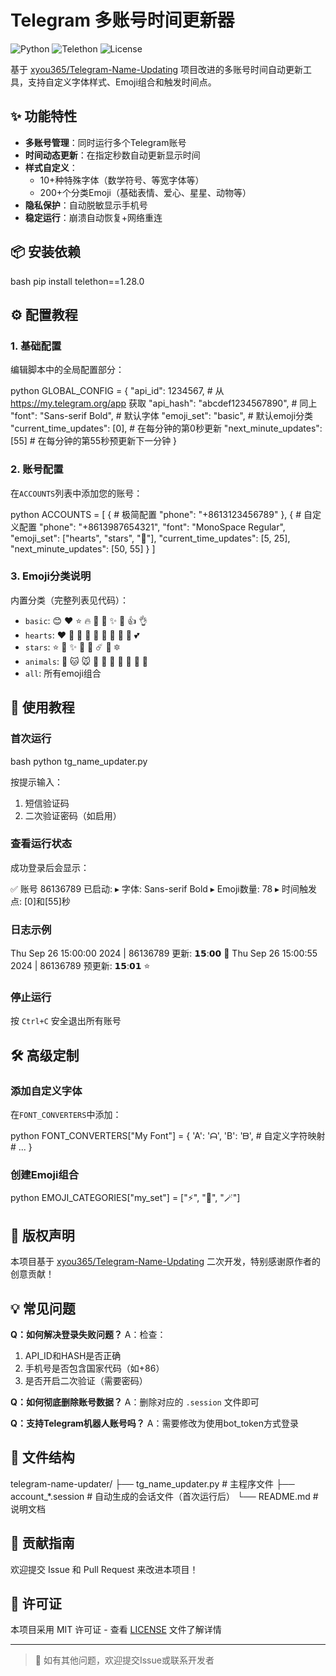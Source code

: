 # Telegram 多账号时间更新器

![Python](https://img.shields.io/badge/Python-3.8+-blue.svg)
![Telethon](https://img.shields.io/badge/Telethon-1.25+-green.svg)
![License](https://img.shields.io/badge/License-MIT-orange.svg)

基于 [xyou365/Telegram-Name-Updating](https://github.com/xyou365/Telegram-Name-Updating) 项目改进的多账号时间自动更新工具，支持自定义字体样式、Emoji组合和触发时间点。

## ✨ 功能特性

- **多账号管理**：同时运行多个Telegram账号
- **时间动态更新**：在指定秒数自动更新显示时间
- **样式自定义**：
  - 10+种特殊字体（数学符号、等宽字体等）
  - 200+个分类Emoji（基础表情、爱心、星星、动物等）
- **隐私保护**：自动脱敏显示手机号
- **稳定运行**：崩溃自动恢复+网络重连

## 📦 安装依赖

bash
pip install telethon==1.28.0


## ⚙️ 配置教程

### 1. 基础配置

编辑脚本中的全局配置部分：

python
GLOBAL_CONFIG = {
    "api_id": 1234567,              # 从 https://my.telegram.org/app 获取
    "api_hash": "abcdef1234567890", # 同上
    "font": "Sans-serif Bold",     # 默认字体
    "emoji_set": "basic",          # 默认emoji分类
    "current_time_updates": [0],    # 在每分钟的第0秒更新
    "next_minute_updates": [55]    # 在每分钟的第55秒预更新下一分钟
}


### 2. 账号配置

在`ACCOUNTS`列表中添加您的账号：

python
ACCOUNTS = [
    {   # 极简配置
        "phone": "+8613123456789"
    },
    {   # 自定义配置
        "phone": "+8613987654321",
        "font": "MonoSpace Regular",
        "emoji_set": ["hearts", "stars", "🚀"],
        "current_time_updates": [5, 25],
        "next_minute_updates": [50, 55]
    }
]


### 3. Emoji分类说明

内置分类（完整列表见代码）：
- `basic`: 😊 ❤️ ⭐ 🔥 🚀 🎉 ✨ 👏 👍 👌
- `hearts`: ❤️ 🧡 💛 💚 💙 💜 🖤 🤍 🤎 💕
- `stars`: ⭐ 🌟 ✨ 💫 🌠 ☄️ 🌌 🔯
- `animals`: 🐶 🐱 🐭 🐹 🐰 🦊 🐻 🐼 🐨 🐯
- `all`: 所有emoji组合

## 🚀 使用教程

### 首次运行

bash
python tg_name_updater.py


按提示输入：
1. 短信验证码
2. 二次验证密码（如启用）

### 查看运行状态

成功登录后会显示：

✅ 账号 86136789 已启动:
▸ 字体: Sans-serif Bold
▸ Emoji数量: 78
▸ 时间触发点: [0]和[55]秒


### 日志示例


Thu Sep 26 15:00:00 2024 | 86136789 更新: 𝟭𝟱:𝟬𝟬 🚀
Thu Sep 26 15:00:55 2024 | 86136789 预更新: 𝟭𝟱:𝟬𝟭 ⭐


### 停止运行

按 `Ctrl+C` 安全退出所有账号

## 🛠️ 高级定制

### 添加自定义字体

在`FONT_CONVERTERS`中添加：

python
FONT_CONVERTERS["My Font"] = {
    'A': 'ᗩ', 'B': 'ᗷ',  # 自定义字符映射
    # ...
}


### 创建Emoji组合

python
EMOJI_CATEGORIES["my_set"] = ["⚡", "💎", "🪄"]


## 📜 版权声明

本项目基于 [xyou365/Telegram-Name-Updating](https://github.com/xyou365/Telegram-Name-Updating) 二次开发，特别感谢原作者的创意贡献！

## 💡 常见问题

**Q：如何解决登录失败问题？**
A：检查：
1. API_ID和HASH是否正确
2. 手机号是否包含国家代码（如+86）
3. 是否开启二次验证（需要密码）

**Q：如何彻底删除账号数据？**
A：删除对应的 `.session` 文件即可

**Q：支持Telegram机器人账号吗？**
A：需要修改为使用bot_token方式登录

## 📁 文件结构


telegram-name-updater/
├── tg_name_updater.py    # 主程序文件
├── account_*.session     # 自动生成的会话文件（首次运行后）
└── README.md            # 说明文档


## 🤝 贡献指南

欢迎提交 Issue 和 Pull Request 来改进本项目！

## 📄 许可证

本项目采用 MIT 许可证 - 查看 [LICENSE](LICENSE) 文件了解详情

---

> 📮 如有其他问题，欢迎提交Issue或联系开发者
